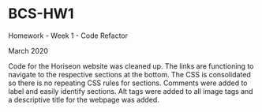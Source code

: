 # BCS-HW1

Homework - Week 1 - Code Refactor

March 2020

Code for the Horiseon website was cleaned up. The links are functioning to navigate to the respective sections at the bottom. The CSS is consolidated so there is no repeating CSS rules for sections. Comments were added to label and easily identify sections. Alt tags were added to all image tags and a descriptive title for the webpage was added.